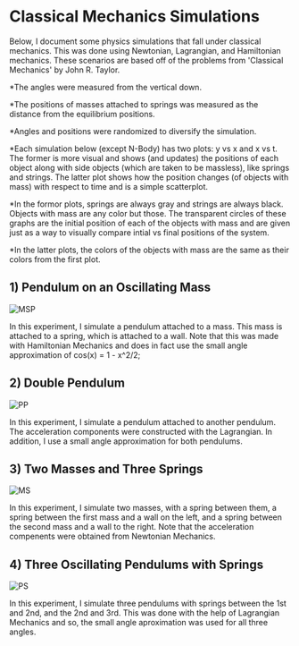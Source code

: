 # Classical Mechanics Simulations

Below, I document some physics simulations that fall under classical mechanics. This was done using Newtonian, Lagrangian, and Hamiltonian mechanics. These scenarios are based off of the problems from 'Classical Mechanics' by John R. Taylor.

*The angles were measured from the vertical down.

*The positions of masses attached to springs was measured as the distance from the equilibrium positions.

*Angles and positions were randomized to diversify the simulation.

*Each simulation below (except N-Body) has two plots: y vs x and x vs t. The former is more visual and shows (and updates) the positions of each object along with side objects (which are taken to be massless), like springs and strings. The latter plot shows how the position changes (of objects with mass) with respect to time and is a simple scatterplot.

*In the formor plots, springs are always gray and strings are always black. Objects with mass are any color but those. The transparent circles of these graphs are the initial position of each of the objects with mass and are given just as a way to visually compare intial vs final positions of the system.

*In the latter plots, the colors of the objects with mass are the same as their colors from the first plot. 

## 1) Pendulum on an Oscillating Mass

![MSP](https://i.imgur.com/O5choAa.png)
 
In this experiment, I simulate a pendulum attached to a mass. This mass is attached to a spring, which is attached to a wall. Note that this was made with Hamiltonian Mechanics and does in fact use the small angle approximation of cos(x) = 1 - x^2/2;

## 2) Double Pendulum

![PP](https://i.imgur.com/0paH9rG.png)

In this experiment, I simulate a pendulum attached to another pendulum. The acceleration components were constructed with the Lagrangian. In addition, I use a small angle approximation for both pendulums. 

## 3) Two Masses and Three Springs

![MS](https://i.imgur.com/YWOpEv8.png)

In this experiment, I simulate two masses, with a spring between them, a spring between the first mass and a wall on the left, and a spring between the second mass and a wall to the right. Note that the acceleration compenents were obtained from Newtonian Mechanics.

## 4) Three Oscillating Pendulums with Springs

![PS](https://i.imgur.com/hYU8wHF.png)

In this experiment, I simulate three pendulums with springs between the 1st and 2nd, and the 2nd and 3rd. This was done with the help of Lagrangian Mechanics and so, the small angle aproximation was used for all three angles.
